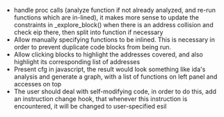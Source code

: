 
- handle proc calls (analyze function if not already analyzed, and re-run functions which are in-lined), it makes more sense to update the constraints in _explore_block() when there is an address collision and check eip there, then split into function if necessary
- Allow manually specifying functions to be inlined. This is necessary in order to prevent duplicate code blocks from being run.
- Allow clicking blocks to highlight the addresses covered, and also highlight its corresponding list of addresses
- Present cfg in javascript, the result would look something like ida's analysis and generate a graph, with a list of functions on left panel and accesses on top
- The user should deal with self-modifying code, in order to do this, add an instruction change hook, that whenever this instruction is encountered, it will be changed to user-specified esil
